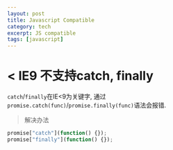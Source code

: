 ```yaml
---
layout: post
title: Javascript Compatible
category: tech
excerpt: JS compatible
tags: [javascript]
---
```


# < IE9 不支持catch, finally
`catch`/`finally`在IE<9为关键字, 通过 `promise.catch(func)`/`promise.finally(func)`语法会报错.
> 解决办法
```javascript
promise["catch"](function() {});
promise["finally"](function() {});
```
